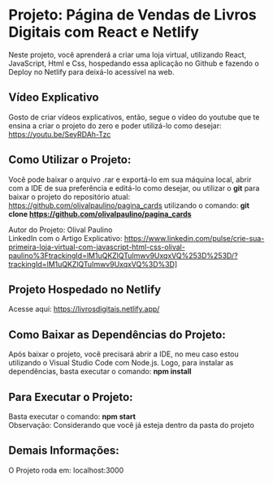 # Projeto: Página de Vendas de Livros Digitais com React e Netlify

Neste projeto, você aprenderá a criar uma loja virtual, utilizando React, JavaScript, Html e Css, hospedando essa aplicação no Github e fazendo o Deploy no Netlify para deixá-lo acessível na web.

## Vídeo Explicativo

Gosto de criar vídeos explicativos, então, segue o vídeo do youtube que te ensina a criar o projeto do zero e poder utilizá-lo como desejar: https://youtu.be/SeyRDAh-Tzc

## Como Utilizar o Projeto:

Você pode baixar o arquivo .rar e exportá-lo em sua máquina local, abrir com a IDE de sua preferência e editá-lo como desejar, ou utilizar o **git** para baixar o projeto do repositório atual: https://github.com/olivalpaulino/pagina_cards utilizando o comando: **git clone https://github.com/olivalpaulino/pagina_cards**

Autor do Projeto: Olival Paulino <br>
LinkedIn com o Artigo Explicativo: https://www.linkedin.com/pulse/crie-sua-primeira-loja-virtual-com-javascript-html-css-olival-paulino%3FtrackingId=lM1uQKZlQTuImwv9UxqxVQ%253D%253D/?trackingId=lM1uQKZlQTuImwv9UxqxVQ%3D%3D]


## Projeto Hospedado no Netlify

Acesse aqui: https://livrosdigitais.netlify.app/

## Como Baixar as Dependências do Projeto:

Após baixar o projeto, você precisará abrir a IDE, no meu caso estou utilizando o Visual Studio Code com Node.js. Logo, para instalar as dependências, basta executar o comando: **npm install**

## Para Executar o Projeto:

Basta executar o comando: **npm start** <br>
Observação: Considerando que você já esteja dentro da pasta do projeto

## Demais Informações:

O Projeto roda em: localhost:3000

